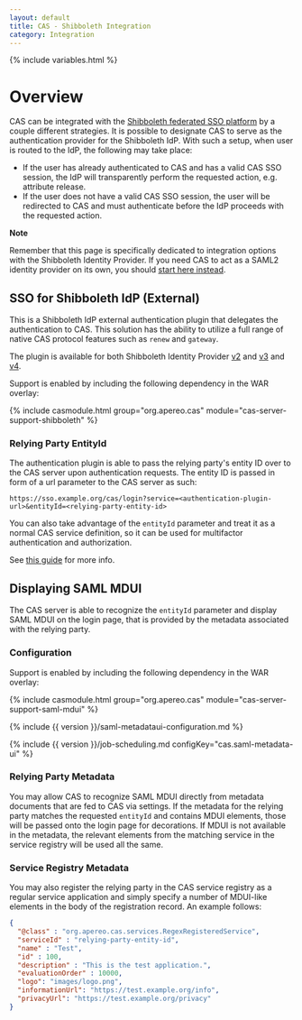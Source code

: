 ```yaml
---
layout: default
title: CAS - Shibboleth Integration
category: Integration
---
```


{% include variables.html %}

# Overview

CAS can be integrated with the [Shibboleth federated SSO platform](http://shibboleth.net/) by a couple
different strategies. It is possible to designate CAS to serve as the authentication provider for the Shibboleth IdP.
With such a setup, when user is routed to the IdP, the following may take place:

- If the user has already authenticated to CAS and has a valid CAS SSO session, the IdP will transparently
perform the requested action, e.g. attribute release.
- If the user does not have a valid CAS SSO session, the user will be redirected to CAS and must
authenticate before the IdP proceeds with the requested action.

<div class="alert alert-info"><strong>Note</strong><p>Remember that this page is specifically dedicated to integration options with the Shibboleth Identity Provider. If you need CAS to act as a SAML2 identity provider on its own, you should <a href="../installation/Configuring-SAML2-Authentication.html">start here instead</a>.</p></div>

## SSO for Shibboleth IdP (External)

This is a Shibboleth IdP external authentication plugin that delegates
the authentication to CAS. This solution has the ability to
utilize a full range of native CAS protocol features such as `renew` and `gateway`.

The plugin is available for both
Shibboleth Identity Provider [v2](https://github.com/Unicon/shib-cas-authn2)
and [v3](https://github.com/Unicon/shib-cas-authn3) and [v4](https://github.com/Unicon/shib-cas-authn).

Support is enabled by including the following dependency in the WAR overlay:

{% include casmodule.html group="org.apereo.cas" module="cas-server-support-shibboleth" %}

### Relying Party EntityId

The authentication plugin is able to pass the relying party's entity ID over
to the CAS server upon authentication requests.
The entity ID is passed in form of a url parameter to the CAS server as such:

```
https://sso.example.org/cas/login?service=<authentication-plugin-url>&entityId=<relying-party-entity-id>
```

You can also take advantage of the `entityId` parameter and treat it as a normal CAS service definition,
so it can be used for multifactor authentication and authorization.

See [this guide](../mfa/Configuring-Multifactor-Authentication-Triggers.html) for more info.

## Displaying SAML MDUI

The CAS server is able to recognize the `entityId` parameter and display SAML MDUI on the login page,
that is provided by the metadata associated with the relying party.

### Configuration

Support is enabled by including the following dependency in the WAR overlay:

{% include casmodule.html group="org.apereo.cas" module="cas-server-support-saml-mdui" %}

{% include {{ version }}/saml-metadataui-configuration.md %}

{% include {{ version }}/job-scheduling.md configKey="cas.saml-metadata-ui" %}


### Relying Party Metadata

You may allow CAS to recognize SAML MDUI directly from metadata documents that are fed 
to CAS via settings. If the metadata for the relying party matches the 
requested `entityId` and contains MDUI elements, those will be passed 
onto the login page for decorations. If MDUI is not available in the metadata, the relevant 
elements from the matching service in the service registry will be used all the same.

### Service Registry Metadata

You may also register the relying party in the CAS service registry as a regular 
service application and simply specify a number of MDUI-like elements in the body of the registration record. An example follows:

```json
{
  "@class" : "org.apereo.cas.services.RegexRegisteredService",
  "serviceId" : "relying-party-entity-id",
  "name" : "Test",
  "id" : 100,
  "description" : "This is the test application.",
  "evaluationOrder" : 10000,
  "logo": "images/logo.png",
  "informationUrl": "https://test.example.org/info",
  "privacyUrl": "https://test.example.org/privacy"
}
```
